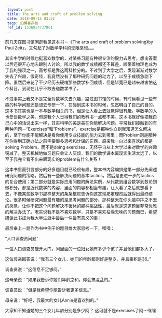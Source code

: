 ```yaml
---
 layout: post
 title: The arts and craft of problem solving
 date: 2018-09-15 03:52
 tags: 旧博客存档
 ref_id: 1536954737861
---
```

前几天在图书馆闲逛看见这本书－《The arts and craft of problem solving》by Paul
Zeitz，又勾起了对数学学科的无限感想。。。



其实中学的时候也挺喜欢数学的，对某些习题有种很专注的毅力去思考，想出答案以后还很开心地去跟别人讨论，所以我的数学成绩都还不算差，顺带着物理也成为了我的强项之一，高考都是靠这两科拉分的。不过到了大学之后，发现渐渐对数学失去了兴趣，很奇怪，我竟然没有了那种研究问题的动力了，以至于成绩急剧下降。虽然后来花了不少经历去硬啃那些数学补回成绩，但是毕竟已是越来越害怕这个科目，到现在几乎不敢去碰数学书了。



不过事实上我又不是完全对数学失去兴趣，路过图书馆的时候，有时候看见一些有趣的科学问题还是想去专研一下，在碰到这本书的时候，忽然明白了自己的目的。这本书其实也是一本与数学相关的书，但是让人看上去就觉得很有趣。学数学的人也爱谈数学之美，但是我个人觉得我们的教科书一点都不美。这本书就好像把我自己心中的话说出来一样，其实科学的美是美在你能解决问题。平常我们接触到的有两种问题－“Exercises”和“Problems”，exercise是那种你立刻就知道怎么解决的，至于你能不能解决是看你使用专业技能的能力去到哪里；而Problem则是那种在你得到正确办法之前需要很多思考和计谋的东西。原来我一向以来喜欢的都是solving
Problem，而不是doing
exercises，无怪乎自从上大学以来对数学的兴趣锐减了，整天机械地做习题只会让人厌烦，我们的数学课本离现实生活太远了，以至于我完全看不出来跟现实的problem有什么关系！



这本书里面引言部分的好多题目就已经很有趣，整本书内容编排是第一部分先阐述研究问题的策略，然后有一些解决问题的基本tactics，然后是更进一步的tactics的复合使用；第二部分就是实际应用问题的解法实例，从代数到组合数学到数论到微积分，都是近代数学的内容，里面的内容都相当有趣，让人看了之后就想看下去，不像某些数学书那样整天的条条框框告诉你这定理那定理然后就得出最终结论。很多时候研究问题最有趣的是思考问题的部分，那种整天在你头脑中挥之不去的感觉，让你不把这个问题解决不罢休的那种挑战性，最后就是这道题目非常优雅的解决办法了。老实说我不是不喜欢数学，只是不喜欢枯燥无味的习题而已，希望研读此书成为我大学生涯中最后一件最有意义的事！



最后奉上一题作为书中例子的题目给大家思考一下，嘿嘿：

“人口调查员问题”

一位人口调查员敲开大门，问里面的一位妇女她有多少个孩子并且他们都多大了。

这位母亲回答说：“我有三个女儿，她们的年龄都刚好是整岁，并且乘积是36。”

调查员说：“这信息不足够阿。”

这母亲说：“如果我告诉你她们年龄之和，你会搞混乱的。”

调查员说：“但是我希望你能告诉我更多信息。”

母亲说：“好吧，我最大的女儿Annie是喜欢狗的。”



大家知不知道她的三个女儿年龄分别是多少阿？ 这可就不是exercises了阿～嘿嘿

